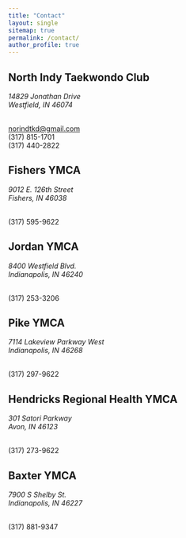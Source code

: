 ```yaml
---
title: "Contact"
layout: single
sitemap: true
permalink: /contact/
author_profile: true
---
```

## North Indy Taekwondo Club
<address>
14829 Jonathan Drive<br>
Westfield, IN 46074
</address>
<br>


norindtkd@gmail.com<br>
(317) 815-1701<br>
(317) 440-2822


## Fishers YMCA
<address>
9012 E. 126th Street<br>
Fishers, IN 46038
</address>
<br>


(317) 595-9622


## Jordan YMCA
<address>
8400 Westfield Blvd.<br>
Indianapolis, IN 46240
</address>
<br>


(317) 253-3206


## Pike YMCA
<address>
7114 Lakeview Parkway West<br>
Indianapolis, IN 46268
</address><br>


(317) 297-9622


## Hendricks Regional Health YMCA
<address>
301 Satori Parkway<br>
Avon, IN 46123
</address>
<br>


(317) 273-9622


## Baxter YMCA
<address>
7900 S Shelby St.<br>
Indianapolis, IN 46227
</address>
<br>


(317) 881-9347

